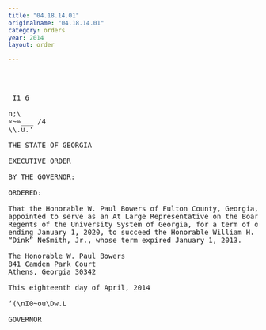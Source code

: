 ```yaml
---
title: "04.18.14.01"
originalname: "04.18.14.01"
category: orders
year: 2014
layout: order

---
```

<pre>
    
 

 I1 6

n;\
«~»___ /4
\\.u.'

THE STATE OF GEORGIA

EXECUTIVE ORDER

BY THE GOVERNOR:

ORDERED:

That the Honorable W. Paul Bowers of Fulton County, Georgia, is
appointed to serve as an At Large Representative on the Board of
Regents of the University System of Georgia, for a term of office
ending January 1, 2020, to succeed the Honorable William H.
“Dink” NeSmith, Jr., whose term expired January 1, 2013.

The Honorable W. Paul Bowers
841 Camden Park Court
Athens, Georgia 30342

This eighteenth day of April, 2014

‘(\nI0~ou\Dw.L

GOVERNOR

</pre>
